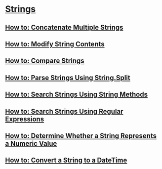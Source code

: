 # [Strings](index.md)
## [How to: Concatenate Multiple Strings](how-to-concatenate-multiple-strings.md)
## [How to: Modify String Contents](how-to-modify-string-contents.md)
## [How to: Compare Strings](how-to-compare-strings.md)
## [How to: Parse Strings Using String.Split](how-to-parse-strings-using-string-split.md)
## [How to: Search Strings Using String Methods](how-to-search-strings-using-string-methods.md)
## [How to: Search Strings Using Regular Expressions](how-to-search-strings-using-regular-expressions.md)
## [How to: Determine Whether a String Represents a Numeric Value](how-to-determine-whether-a-string-represents-a-numeric-value.md)
## [How to: Convert a String to a DateTime](how-to-convert-a-string-to-a-datetime.md)
